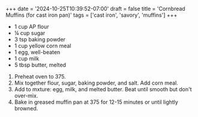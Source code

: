 +++
date = '2024-10-25T10:39:52-07:00'
draft = false
title = 'Cornbread Muffins (for cast iron pan)'
tags = ['cast iron', 'savory', 'muffins']
+++

* 1 cup AP flour
* ¼ cup sugar
* 3 tsp baking powder
* 1 cup yellow corn meal
* 1 egg, well-beaten
* 1 cup milk
* 5 tbsp butter, melted

1. Preheat oven to 375.
2. Mix together flour, sugar, baking powder, and salt. Add corn meal.
3. Add to mxture: egg, milk, and melted butter. Beat until smooth but don't over-mix.
4. Bake in greased muffin pan at 375 for 12-15 minutes or until lightly browned.